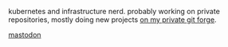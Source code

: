 kubernetes and infrastructure nerd. probably working on private repositories, mostly doing new projects <a href="https://git.gmem.ca">on my private git forge</a>.

<a href="https://tech.lgbt/web/@arch" rel="me">mastodon</a>
